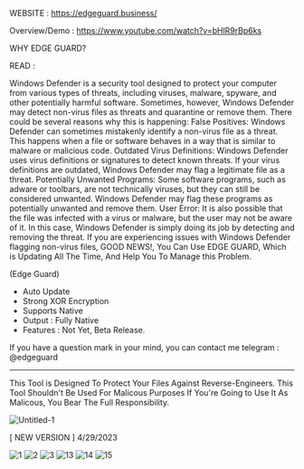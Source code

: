 WEBSITE : https://edgeguard.business/

Overview/Demo : https://www.youtube.com/watch?v=bHlR9rBp6ks

WHY EDGE GUARD?

READ :

Windows Defender is a security tool designed to protect your computer from various types of threats, including viruses, malware, spyware, and other potentially harmful software. Sometimes, however, Windows Defender may detect non-virus files as threats and quarantine or remove them.
There could be several reasons why this is happening:
False Positives: Windows Defender can sometimes mistakenly identify a non-virus file as a threat. This happens when a file or software behaves in a way that is similar to malware or malicious code.
Outdated Virus Definitions: Windows Defender uses virus definitions or signatures to detect known threats. If your virus definitions are outdated, Windows Defender may flag a legitimate file as a threat.
Potentially Unwanted Programs: Some software programs, such as adware or toolbars, are not technically viruses, but they can still be considered unwanted. Windows Defender may flag these programs as potentially unwanted and remove them.
User Error: It is also possible that the file was infected with a virus or malware, but the user may not be aware of it. In this case, Windows Defender is simply doing its job by detecting and removing the threat.
If you are experiencing issues with Windows Defender flagging non-virus files, GOOD NEWS!,  You Can Use EDGE GUARD, Which is Updating All The Time, And Help You To Manage this Problem.


(Edge Guard)
- Auto Update
- Strong XOR Encryption
- Supports Native
- Output : Fully Native
- Features : Not Yet, Beta Release.

If you have a question mark in your mind, you can contact me telegram : @edgeguard


-------------------------------------------------------------------
This Tool is Designed To Protect Your Files
Against Reverse-Engineers.
This Tool Shouldn't Be Used For Malicous Purposes
If You're Going to Use It As Malicous, You Bear The Full Responsibility.

![Untitled-1](https://user-images.githubusercontent.com/127977328/225380919-607a23ed-cf64-4c92-8975-884c6dbd49fa.jpg)


[ NEW VERSION ] 4/29/2023

![1](https://user-images.githubusercontent.com/127977328/235339826-b882a854-df19-42f3-848e-95501c9f2c1a.png)
![2](https://user-images.githubusercontent.com/127977328/235339828-d0445bc9-be75-4942-ad61-e42a959c7628.png)
![3](https://user-images.githubusercontent.com/127977328/235339831-1b59c748-d585-473a-86c1-96155f0cb6c0.png)
![13](https://user-images.githubusercontent.com/127977328/235339833-7e3db522-aef1-42e4-a0b9-2df790dd6f39.png)
![14](https://user-images.githubusercontent.com/127977328/235339834-f5ecb682-f86f-4e2c-b887-c7b71be244f5.png)
![15](https://user-images.githubusercontent.com/127977328/235339836-7cfe78e2-0e62-493a-ae18-9ba80894bfcd.png)

